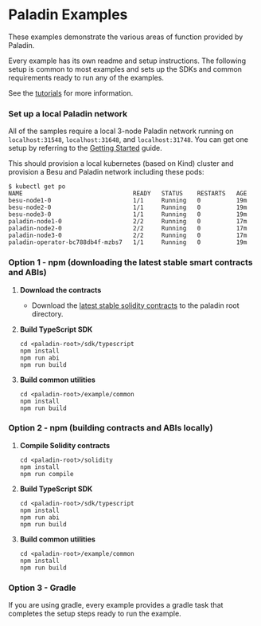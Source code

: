 # Paladin Examples

These examples demonstrate the various areas of function provided by Paladin.

Every example has its own readme and setup instructions. The following setup is common to most examples and sets up the SDKs and common requirements ready to run any of the examples.

See the [tutorials](https://lf-decentralized-trust-labs.github.io/paladin/head/tutorials/) for more information.

### Set up a local Paladin network

All of the samples require a local 3-node Paladin network running on `localhost:31548`, `localhost:31648`, and `localhost:31748`. You can get one setup by referring to the [Getting Started](https://lf-decentralized-trust-labs.github.io/paladin/head/getting-started/installation/) guide.

This should provision a local kubernetes (based on Kind) cluster and provision a Besu and Paladin network including these pods:

```shell
$ kubectl get po
NAME                               READY   STATUS    RESTARTS   AGE
besu-node1-0                       1/1     Running   0          19m
besu-node2-0                       1/1     Running   0          19m
besu-node3-0                       1/1     Running   0          19m
paladin-node1-0                    2/2     Running   0          17m
paladin-node2-0                    2/2     Running   0          17m
paladin-node3-0                    2/2     Running   0          17m
paladin-operator-bc788db4f-mzbs7   1/1     Running   0          19m
```

### Option 1 - npm (downloading the latest stable smart contracts and ABIs)

1. **Download the contracts**

   - Download the [latest stable solidity contracts](https://github.com/LF-Decentralized-Trust-labs/paladin/releases/latest/download/abis.tar.gz) to the paladin root directory.

2. **Build TypeScript SDK**

   ```shell
   cd <paladin-root>/sdk/typescript
   npm install
   npm run abi
   npm run build
   ```

3. **Build common utilities**

   ```shell
   cd <paladin-root>/example/common
   npm install
   npm run build
   ```

### Option 2 - npm (building contracts and ABIs locally)

1. **Compile Solidity contracts**

   ```shell
   cd <paladin-root>/solidity
   npm install
   npm run compile
   ```

2. **Build TypeScript SDK**

   ```shell
   cd <paladin-root>/sdk/typescript
   npm install
   npm run abi
   npm run build
   ```

3. **Build common utilities**

   ```shell
   cd <paladin-root>/example/common
   npm install
   npm run build
   ```

### Option 3 - Gradle

If you are using gradle, every example provides a gradle task that completes the setup steps ready to run the example.

